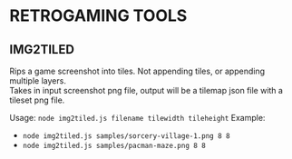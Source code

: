 # RETROGAMING TOOLS

## IMG2TILED

Rips a game screenshot into tiles. Not appending tiles, or appending multiple layers.   
Takes in input screenshot png file, output will be a tilemap json file with a tileset png file.

Usage: `node img2tiled.js filename tilewidth tileheight`
Example: 
 * `node img2tiled.js samples/sorcery-village-1.png 8 8`
 * `node img2tiled.js samples/pacman-maze.png 8 8`
